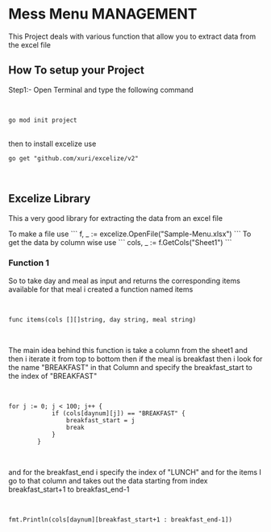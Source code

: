 <h1>Mess Menu MANAGEMENT</h1>
<p>This Project deals with various function that allow you to extract data from the excel file</p>
<h2>How To setup your Project</h2>
<p>Step1:- Open Terminal and type the following command</p>
<br>

```
go mod init project
```
<br>
then to install excelize use 
<br>


```
go get "github.com/xuri/excelize/v2"
```
<br>

<h2>Excelize Library</h2>
<p>This a very good library for extracting the data from an excel file</p>
To make a file use 
```
f, _ := excelize.OpenFile("Sample-Menu.xlsx")
```
To get the data by column wise use 
```
cols, _ := f.GetCols("Sheet1")
```
<br>

<h3>Function 1</h3>
<P>So to take day and meal as input and returns the corresponding items available for that meal   i created a function named items</p>
<br>

```
func items(cols [][]string, day string, meal string)
```

<br>
<p>The main idea behind this function is take a column from the sheet1 and then i iterate it from top to bottom then if the meal is breakfast then i look for the name "BREAKFAST" in that Column and specify the breakfast_start to the index of "BREAKFAST"</p>
<br>

```
for j := 0; j < 100; j++ {
			if (cols[daynum][j]) == "BREAKFAST" {
				breakfast_start = j
				break
			}
		}
```

<br>
<p>and for the breakfast_end i specify the index of "LUNCH" and for the items I go to that column and takes out the data starting from index breakfast_start+1 to breakfast_end-1</p>
<br>

```
fmt.Println(cols[daynum][breakfast_start+1 : breakfast_end-1])
```

<br>



